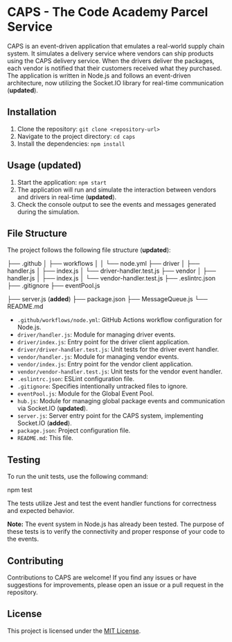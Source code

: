 # CAPS - The Code Academy Parcel Service

CAPS is an event-driven application that emulates a real-world supply chain system. It simulates a delivery service where vendors can ship products using the CAPS delivery service. When the drivers deliver the packages, each vendor is notified that their customers received what they purchased. The application is written in Node.js and follows an event-driven architecture, now utilizing the Socket.IO library for real-time communication (**updated**).

## Installation

1. Clone the repository: `git clone <repository-url>`
2. Navigate to the project directory: `cd caps`
3. Install the dependencies: `npm install`

## Usage (**updated**)

1. Start the application: `npm start`
2. The application will run and simulate the interaction between vendors and drivers in real-time (**updated**).
3. Check the console output to see the events and messages generated during the simulation.

## File Structure

The project follows the following file structure (**updated**):

├── .github
│ ├── workflows
│ │ └── node.yml
├── driver
│ ├── handler.js
│ ├── index.js
│ └── driver-handler.test.js
├── vendor
│ ├── handler.js
│ ├── index.js
│ └── vendor-handler.test.js
├── .eslintrc.json
├── .gitignore
├── eventPool.js
<!-- ├── hub.js (**updated**) -->
├── server.js (**added**)
├── package.json
├── MessageQueue.js
└── README.md

- `.github/workflows/node.yml`: GitHub Actions workflow configuration for Node.js.
- `driver/handler.js`: Module for managing driver events.
- `driver/index.js`: Entry point for the driver client application.
- `driver/driver-handler.test.js`: Unit tests for the driver event handler.
- `vendor/handler.js`: Module for managing vendor events.
- `vendor/index.js`: Entry point for the vendor client application.
- `vendor/vendor-handler.test.js`: Unit tests for the vendor event handler.
- `.eslintrc.json`: ESLint configuration file.
- `.gitignore`: Specifies intentionally untracked files to ignore.
- `eventPool.js`: Module for the Global Event Pool.
- `hub.js`: Module for managing global package events and communication via Socket.IO (**updated**).
- `server.js`: Server entry point for the CAPS system, implementing Socket.IO (**added**).
- `package.json`: Project configuration file.
- `README.md`: This file.

## Testing

To run the unit tests, use the following command:

npm test

The tests utilize Jest and test the event handler functions for correctness and expected behavior.

**Note:** The event system in Node.js has already been tested. The purpose of these tests is to verify the connectivity and proper response of your code to the events.

## Contributing

Contributions to CAPS are welcome! If you find any issues or have suggestions for improvements, please open an issue or a pull request in the repository.

## License

This project is licensed under the [MIT License](https://opensource.org/licenses/MIT).
